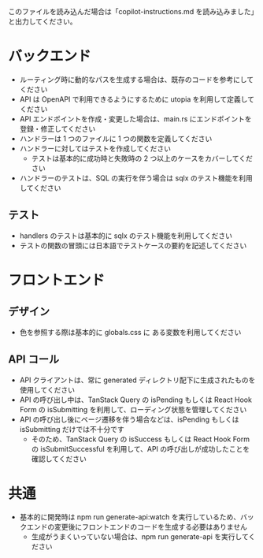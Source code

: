 このファイルを読み込んだ場合は「copilot-instructions.md を読み込みました」と出力してください。

# バックエンド

- ルーティング時に動的なパスを生成する場合は、既存のコードを参考にしてください
- API は OpenAPI で利用できるようにするために utopia を利用して定義してください
- API エンドポイントを作成・変更した場合は、main.rs にエンドポイントを登録・修正してください
- ハンドラーは 1 つのファイルに 1 つの関数を定義してください
- ハンドラーに対してはテストを作成してください
  - テストは基本的に成功時と失敗時の 2 つ以上のケースをカバーしてください
- ハンドラーのテストは、SQL の実行を伴う場合は sqlx のテスト機能を利用してください

## テスト

- handlers のテストは基本的に sqlx のテスト機能を利用してください
- テストの関数の冒頭には日本語でテストケースの要約を記述してください

# フロントエンド

## デザイン

- 色を参照する際は基本的に globals.css に ある変数を利用してください

## API コール

- API クライアントは、常に generated ディレクトリ配下に生成されたものを使用してください
- API の呼び出し中は、TanStack Query の isPending もしくは React Hook Form の isSubmitting を利用して、ローディング状態を管理してください
- API の呼び出し後にページ遷移を伴う場合などは、isPending もしくは isSubmitting だけでは不十分です
  - そのため、TanStack Query の isSuccess もしくは React Hook Form の isSubmitSuccessful を利用して、API の呼び出しが成功したことを確認してください

# 共通

- 基本的に開発時は npm run generate-api:watch を実行しているため、バックエンドの変更後にフロントエンドのコードを生成する必要はありません
  - 生成がうまくいっていない場合は、npm run generate-api を実行してください

